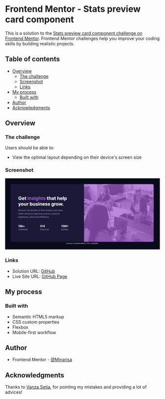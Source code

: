 # Frontend Mentor - Stats preview card component

This is a solution to the [Stats preview card component challenge on Frontend Mentor](https://www.frontendmentor.io/challenges/stats-preview-card-component-8JqbgoU62). Frontend Mentor challenges help you improve your coding skills by building realistic projects.

## Table of contents

- [Overview](#overview)
  - [The challenge](#the-challenge)
  - [Screenshot](#screenshot)
  - [Links](#links)
- [My process](#my-process)
  - [Built with](#built-with)
- [Author](#author)
- [Acknowledgments](#acknowledgments)

## Overview

### The challenge

Users should be able to:

- View the optimal layout depending on their device's screen size

### Screenshot

![](/design/screenshot-my-project.png)

### Links

- Solution URL: [GitHub](https://github.com/Minarisa/fem-stats-preview-card-component-main)
- Live Site URL: [GitHub Page](https://minarisa.github.io/fem-stats-preview-card-component-main/)

## My process

### Built with

- Semantic HTML5 markup
- CSS custom properties
- Flexbox
- Mobile-first workflow

## Author

- Frontend Mentor - [@Minarisa](https://www.frontendmentor.io/profile/Minarisa)

## Acknowledgments

Thanks to [Vanza Setia](https://www.frontendmentor.io/profile/vanzasetia), for pointing my mistakes and providing a lot of advices!
